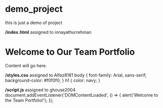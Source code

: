 # demo_project
this is just a demo of project

**/index.html**  assigned to  innayathurrehman
<html>
<head><title>Team Portfolio</title></head>
<body>
  <h1>Welcome to Our Team Portfolio</h1>
  <p>Content will go here.</p>
</body>
</html>

**/styles.css**  assigned to Alfaz8181
body { font-family: Arial, sans-serif; background-color: #f0f0f0; } 
h1 { color: navy; }

**/script.js**  assigned to ghouse2004
document.addEventListener('DOMContentLoaded', () => {
  alert('Welcome to the Team Portfolio!');
});

